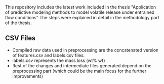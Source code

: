 This repository includes the latest work included in the thesis "Application of predictive modeling methods to model volatile release under entrained flow conditions"
The steps were explained in detail in the methodology part of the thesis.

## CSV Files
- Compiled raw data used in preprocessing are the concatenated version of features.csv and labels.csv files. 
- labels.csv represents the mass loss (wt% wf)
- Rest of the changes and intermediate files generated depend on the preprocessing part (which could be the main focus for the further improvements) 

